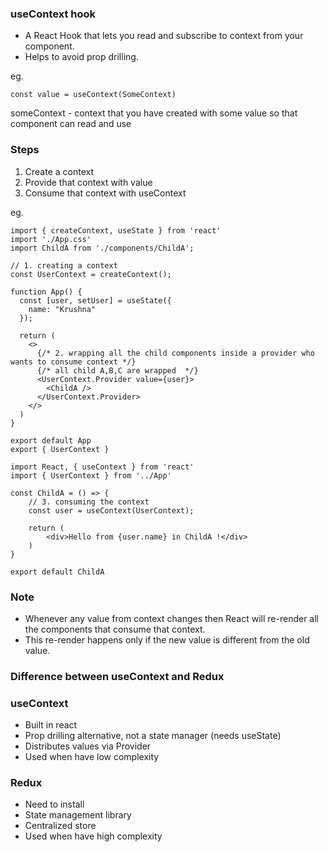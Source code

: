### useContext hook
- A React Hook that lets you read and subscribe to context from your component.
- Helps to avoid prop drilling.

eg.
```
const value = useContext(SomeContext)
```

someContext - context that you have created with some value so that component can read and use

### Steps

1. Create a context
2. Provide that context with value
3. Consume that context with useContext

eg.
```
import { createContext, useState } from 'react'
import './App.css'
import ChildA from './components/ChildA';

// 1. creating a context
const UserContext = createContext();

function App() {
  const [user, setUser] = useState({
    name: "Krushna"
  });

  return (
    <>
      {/* 2. wrapping all the child components inside a provider who wants to consume context */}
      {/* all child A,B,C are wrapped  */}
      <UserContext.Provider value={user}>
        <ChildA />
      </UserContext.Provider>
    </>
  )
}

export default App
export { UserContext }
```

```
import React, { useContext } from 'react'
import { UserContext } from '../App'

const ChildA = () => {
    // 3. consuming the context
    const user = useContext(UserContext);

    return (
        <div>Hello from {user.name} in ChildA !</div>
    )
}

export default ChildA
```

### Note
- Whenever any value from context changes then React will re-render all the components that consume that context.
- This re-render happens only if the new value is different from the old value.

### Difference between useContext and Redux

### useContext

- Built in react
- Prop drilling alternative, not a state manager (needs useState)
- Distributes values via Provider
- Used when have low complexity

### Redux

- Need to install
- State management library
- Centralized store
- Used when have high complexity